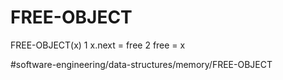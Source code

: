 # FREE-OBJECT
FREE-OBJECT(x)
1 x.next = free 
2 free = x

#software-engineering/data-structures/memory/FREE-OBJECT
